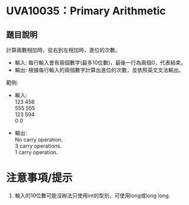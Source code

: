 # UVA10035：Primary Arithmetic 
## 題目說明
計算兩數相加時，從右到左相加時，進位的次數。  

- 輸入: 每行輸入會有兩個數字(最多10位數)，最後一行為兩個0，代表結束。
- 輸出: 根據每行輸入的兩個數字計算出進位的次數，並依照英文文法輸出。

範例:
- 輸入:  
123 456  
555 555  
123 594  
0 0  

- 輸出:  
No carry operation.  
3 carry operations.  
1 carry operation.  

# 注意事項/提示
1. 輸入的10位數可能沒辦法只使用int的型別，可使用long或long long.